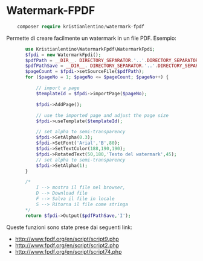# Watermark-FPDF
```php
    composer require kristianlentino/watermark-fpdf
```
Permette di creare facilmente un watermark in un file PDF.
Esempio:

 ```php
        use Kristianlentino\WatermarkFpdf\WatermarkFpdi;
        $fpdi = new WatermarkFpdi();
		$pdfPath = __DIR__. DIRECTORY_SEPARATOR.'..'.DIRECTORY_SEPARATOR.'../media/lf_ebooks/1634655065/file.pdf';
		$pdfPathSave = __DIR__. DIRECTORY_SEPARATOR.'..'.DIRECTORY_SEPARATOR.'../media/lf_ebooks/1634655065/file_prova.pdf';
		$pageCount = $fpdi->setSourceFile($pdfPath);
		for ($pageNo = 1; $pageNo <= $pageCount; $pageNo++) {

			// import a page
			$templateId = $fpdi->importPage($pageNo);

			$fpdi->AddPage();

			// use the imported page and adjust the page size
			$fpdi->useTemplate($templateId);

			// set alpha to semi-transparency
			$fpdi->SetAlpha(0.3);
			$fpdi->SetFont('Arial','B',80);
			$fpdi->SetTextColor(188,190,190);
			$fpdi->RotatedText(50,180,'Testo del watermark',45);
			// set alpha to semi-transparency
			$fpdi->SetAlpha(1);
		}

        /* 
            I --> mostra il file nel browser,
            D --> Download file 
            F --> Salva il file in locale 
            S --> Ritorna il file come stringa 
        */
		return $fpdi->Output($pdfPathSave,'I');
```

Queste funzioni sono state prese dai seguenti link:
 - http://www.fpdf.org/en/script/script9.php
 - http://www.fpdf.org/en/script/script2.php
 - http://www.fpdf.org/en/script/script74.php